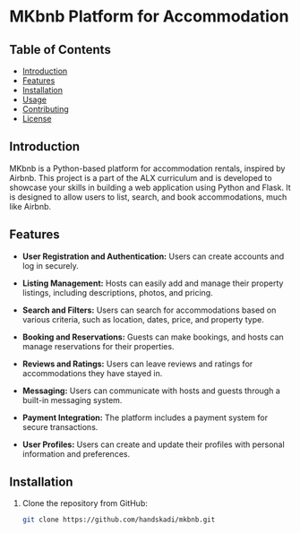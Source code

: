 # MKbnb Platform for Accommodation

## Table of Contents

- [Introduction](#introduction)
- [Features](#features)
- [Installation](#installation)
- [Usage](#usage)
- [Contributing](#contributing)
- [License](#license)

## Introduction

MKbnb is a Python-based platform for accommodation rentals, inspired by Airbnb. This project is a part of the ALX curriculum and is developed to showcase your skills in building a web application using Python and Flask. It is designed to allow users to list, search, and book accommodations, much like Airbnb.

## Features

- **User Registration and Authentication:** Users can create accounts and log in securely.

- **Listing Management:** Hosts can easily add and manage their property listings, including descriptions, photos, and pricing.

- **Search and Filters:** Users can search for accommodations based on various criteria, such as location, dates, price, and property type.

- **Booking and Reservations:** Guests can make bookings, and hosts can manage reservations for their properties.

- **Reviews and Ratings:** Users can leave reviews and ratings for accommodations they have stayed in.

- **Messaging:** Users can communicate with hosts and guests through a built-in messaging system.

- **Payment Integration:** The platform includes a payment system for secure transactions.

- **User Profiles:** Users can create and update their profiles with personal information and preferences.

## Installation

1. Clone the repository from GitHub:

   ```bash
   git clone https://github.com/handskadi/mkbnb.git


